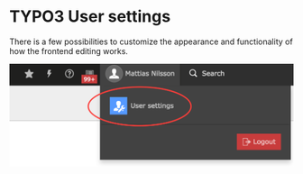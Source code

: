# TYPO3 User settings

There is a few possibilities to customize the appearance and functionality of 
how the frontend editing works. 

<img src="../images/user-settings.png" alt="User settings in TYPO3" />